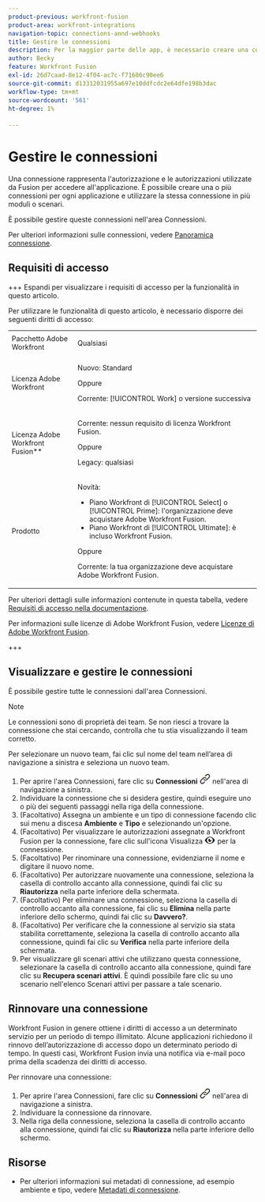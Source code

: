 ```yaml
---
product-previous: workfront-fusion
product-area: workfront-integrations
navigation-topic: connections-annd-webhooks
title: Gestire le connessioni
description: Per la maggior parte delle app, è necessario creare una connessione tramite la quale Adobe Workfront Fusion possa comunicare con il servizio di terze parti in base alle impostazioni dello scenario specifico.
author: Becky
feature: Workfront Fusion
exl-id: 26d7caad-8e12-4f04-ac7c-f71686c90ee6
source-git-commit: d13312031955a697e10ddfcdc2e64dfe198b3dac
workflow-type: tm+mt
source-wordcount: '561'
ht-degree: 1%

---
```


# Gestire le connessioni

Una connessione rappresenta l&#39;autorizzazione e le autorizzazioni utilizzate da Fusion per accedere all&#39;applicazione. È possibile creare una o più connessioni per ogni applicazione e utilizzare la stessa connessione in più moduli o scenari.

È possibile gestire queste connessioni nell&#39;area Connessioni.

Per ulteriori informazioni sulle connessioni, vedere [Panoramica connessione](/help/workfront-fusion/get-started-with-fusion/understand-fusion/connection-overview.md).

## Requisiti di accesso

+++ Espandi per visualizzare i requisiti di accesso per la funzionalità in questo articolo.

Per utilizzare le funzionalità di questo articolo, è necessario disporre dei seguenti diritti di accesso:

<table style="table-layout:auto">
 <col> 
 <col> 
 <tbody> 
  <tr> 
   <td role="rowheader">Pacchetto Adobe Workfront</td> 
   <td> <p>Qualsiasi</p> </td> 
  </tr> 
  <tr data-mc-conditions=""> 
   <td role="rowheader">Licenza Adobe Workfront</td> 
   <td> <p>Nuovo: Standard</p><p>Oppure</p><p>Corrente: [!UICONTROL Work] o versione successiva</p> </td> 
  </tr> 
  <tr> 
   <td role="rowheader">Licenza Adobe Workfront Fusion**</td> 
   <td>
   <p>Corrente: nessun requisito di licenza Workfront Fusion.</p>
   <p>Oppure</p>
   <p>Legacy: qualsiasi </p>
   </td> 
  </tr> 
  <tr> 
   <td role="rowheader">Prodotto</td> 
   <td>
   <p>Novità:</p> <ul><li>Piano Workfront di [!UICONTROL Select] o [!UICONTROL Prime]: l'organizzazione deve acquistare Adobe Workfront Fusion.</li><li>Piano Workfront di [!UICONTROL Ultimate]: è incluso Workfront Fusion.</li></ul>
   <p>Oppure</p>
   <p>Corrente: la tua organizzazione deve acquistare Adobe Workfront Fusion.</p>
   </td> 
  </tr>
 </tbody> 
</table>

Per ulteriori dettagli sulle informazioni contenute in questa tabella, vedere [Requisiti di accesso nella documentazione](/help/workfront-fusion/references/licenses-and-roles/access-level-requirements-in-documentation.md).

Per informazioni sulle licenze di Adobe Workfront Fusion, vedere [Licenze di Adobe Workfront Fusion](/help/workfront-fusion/set-up-and-manage-workfront-fusion/licensing-operations-overview/license-automation-vs-integration.md).

+++

## Visualizzare e gestire le connessioni

È possibile gestire tutte le connessioni dall&#39;area Connessioni.

>[!NOTE]
>
>Le connessioni sono di proprietà dei team. Se non riesci a trovare la connessione che stai cercando, controlla che tu stia visualizzando il team corretto.
>
>Per selezionare un nuovo team, fai clic sul nome del team nell’area di navigazione a sinistra e seleziona un nuovo team.

1. Per aprire l&#39;area Connessioni, fare clic su **Connessioni** ![Icona Connessioni](assets/connections-icon.png) nell&#39;area di navigazione a sinistra.
1. Individuare la connessione che si desidera gestire, quindi eseguire uno o più dei seguenti passaggi nella riga della connessione.
1. (Facoltativo) Assegna un ambiente e un tipo di connessione facendo clic sui menu a discesa **Ambiente** e **Tipo** e selezionando un&#39;opzione.
1. (Facoltativo) Per visualizzare le autorizzazioni assegnate a Workfront Fusion per la connessione, fare clic sull&#39;icona Visualizza ![Visualizza autorizzazioni di connessione](assets/view-connection-permissions.png) per la connessione.
1. (Facoltativo) Per rinominare una connessione, evidenziarne il nome e digitare il nuovo nome.
1. (Facoltativo) Per autorizzare nuovamente una connessione, seleziona la casella di controllo accanto alla connessione, quindi fai clic su **Riautorizza** nella parte inferiore della schermata.
1. (Facoltativo) Per eliminare una connessione, seleziona la casella di controllo accanto alla connessione, fai clic su **Elimina** nella parte inferiore dello schermo, quindi fai clic su **Davvero?**.
1. (Facoltativo) Per verificare che la connessione al servizio sia stata stabilita correttamente, seleziona la casella di controllo accanto alla connessione, quindi fai clic su **Verifica** nella parte inferiore della schermata.
1. Per visualizzare gli scenari attivi che utilizzano questa connessione, selezionare la casella di controllo accanto alla connessione, quindi fare clic su **Recupera scenari attivi**. È quindi possibile fare clic su uno scenario nell&#39;elenco Scenari attivi per passare a tale scenario.

## Rinnovare una connessione

Workfront Fusion in genere ottiene i diritti di accesso a un determinato servizio per un periodo di tempo illimitato. Alcune applicazioni richiedono il rinnovo dell’autorizzazione di accesso dopo un determinato periodo di tempo. In questi casi, Workfront Fusion invia una notifica via e-mail poco prima della scadenza dei diritti di accesso.

Per rinnovare una connessione:

1. Per aprire l&#39;area Connessioni, fare clic su **Connessioni** ![Icona Connessioni](assets/connections-icon.png) nell&#39;area di navigazione a sinistra.
1. Individuare la connessione da rinnovare.
1. Nella riga della connessione, seleziona la casella di controllo accanto alla connessione, quindi fai clic su **Riautorizza** nella parte inferiore dello schermo.

## Risorse

* Per ulteriori informazioni sui metadati di connessione, ad esempio ambiente e tipo, vedere [Metadati di connessione](/help/workfront-fusion/references/connections/connection-metadata.md).
